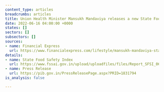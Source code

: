 ```yaml
---
content_type: articles
breadcrumbs: articles
title: Union Health Minister Mansukh Mandaviya releases a new State Food Safety Index
date: 2022-06-16 04:00:00 +0000
states: []
sectors: []
subsectors: []
sources:
- name: Financial Express
  url: https://www.financialexpress.com/lifestyle/mansukh-mandaviya-state-food-safety-index-fssai/2552433/
details:
- name: State Food Safety Index
  url: https://www.fssai.gov.in/upload/uploadfiles/files/Report_SFSI_06_06_2022.pdf
- name: Press Release
  url: https://pib.gov.in/PressReleasePage.aspx?PRID=1831794
is_analysis: false

---
```

